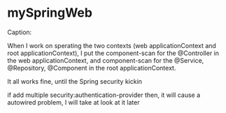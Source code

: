 mySpringWeb
===========
Caption:

When I work on sperating the two contexts (web applicationContext and root applicationContext), 
I put the component-scan for the @Controller in the web applicationContext, and component-scan for the 
@Service, @Repository, @Component in the root applicationContext.

It all works fine, until the Spring security kickin


if add multiple security:authentication-provider then, it will cause a autowired problem, I will take at look at it later

